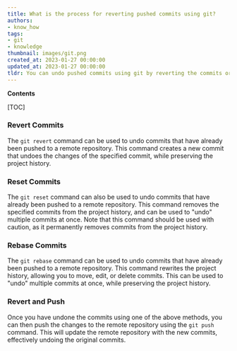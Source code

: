 ```yaml
---
title: What is the process for reverting pushed commits using git?
authors:
- know_how
tags:
- git
- knowledge
thumbnail: images/git.png
created_at: 2023-01-27 00:00:00
updated_at: 2023-01-27 00:00:00
tldr: You can undo pushed commits using git by reverting the commits or using the git revert command.
---
```


**Contents**

[TOC]

### Revert Commits

The `git revert` command can be used to undo commits that have already been pushed to a remote repository. This command creates a new commit that undoes the changes of the specified commit, while preserving the project history.

### Reset Commits

The `git reset` command can also be used to undo commits that have already been pushed to a remote repository. This command removes the specified commits from the project history, and can be used to "undo" multiple commits at once. Note that this command should be used with caution, as it permanently removes commits from the project history.

### Rebase Commits

The `git rebase` command can be used to undo commits that have already been pushed to a remote repository. This command rewrites the project history, allowing you to move, edit, or delete commits. This can be used to "undo" multiple commits at once, while preserving the project history.

### Revert and Push

Once you have undone the commits using one of the above methods, you can then push the changes to the remote repository using the `git push` command. This will update the remote repository with the new commits, effectively undoing the original commits.
